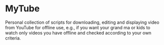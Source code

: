 # MyTube

Personal collection of scripts for downloading, editing and displaying video from YouTube for offline use, e.g., if you want your grand ma or kids to watch only videos you have offline and checked according to your own criteria.
